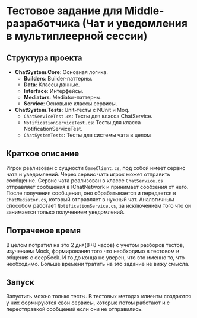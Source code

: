 # Тестовое задание для Middle-разработчика (Чат и уведомления в мультиплеерной сессии)

## Структура проекта
- **ChatSystem.Core**: Основная логика.
  - **Builders**: Builder-паттерны.
  - **Data**: Классы данные.
  - **Interface**: Интерфейсы.
  - **Mediators**: Mediator-паттерны.
  - **Service**: Основыне классы сервисы.
- **ChatSystem.Tests**: Unit-тесты с NUnit и Moq.
  - `ChatServiceTest.cs`: Тесты для класса ChatService.
  - `NotificationServiceTest.cs`: Тесты для класса NotificationServiceTest.
  - `ChatSystemTests`: Тесты для системы чата в целом

## Краткое описание
Игрок реализован с сущности `GameClient.cs`, под собой имеет сервис чата и уведомлений. Через сервис чата игрок может отправить сообщение. Сервис чата реализован в классе `ChatService.cs` отправляет сообщения в IChatNetwork и принимает сообзения от него. После получения сообщения, оно обрабатывается и передается в `ChatMediator.cs`, который отправляет в нужный чат.
Аналогичным способом работает `NotificationService.cs`, за исключением того что он занимается только получением уведомлений. 
## Потраченое время
В целом потратил на это 2 дня(8+8 часов) с учетом разборов тестов, изучением Mock, формирования того что необходимо в тестовом и общения с deepSeek. И то до конца не уверен, что это именно то, что необходимо. Больше времени тратить на это задание не вижу смысла.
## Запуск
Запустить можно только тесты. В тестовых методах клиенты создаются у них формируются свои сервисы, которые потом работают и с переотправкой сообщений если они не отправились. 


